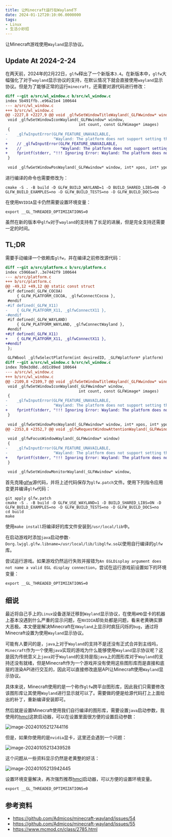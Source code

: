 ```yaml
---
title: 让Minecraft运行在Wayland下
date: 2024-01-12T20:10:06.0000000
tags:
- Linux
- 生活小妙招
---
```



让Minecraft游戏使用`Wayland`显示协议。

<!--more-->

## Update At 2024-2-24

在两天前，2024年的2月22日，`glfw`释出了一个新版本`3.4`。在新版本中，`glfw`大幅强化了对于`wayland`显示协议的支持，在默认情况下就会直接使用`wayland`显示协议。但是为了能够正常的运行`minecraft`，还需要对源代码进行修改：

```diff
diff --git a/src/wl_window.c b/src/wl_window.c
index 5b491ffb..e96a21e4 100644
--- a/src/wl_window.c
+++ b/src/wl_window.c
@@ -2227,8 +2227,9 @@ void _glfwSetWindowTitleWayland(_GLFWwindow* window, const char* title)
 void _glfwSetWindowIconWayland(_GLFWwindow* window,
                                int count, const GLFWimage* images)
 {
-    _glfwInputError(GLFW_FEATURE_UNAVAILABLE,
-                    "Wayland: The platform does not support setting the window icon");
+    // _glfwInputError(GLFW_FEATURE_UNAVAILABLE,
+    //                 "Wayland: The platform does not support setting the window icon");
+    fprintf(stderr, "!!! Ignoring Error: Wayland: The platform does not support setting the window icon\n");
 }
 
 void _glfwGetWindowPosWayland(_GLFWwindow* window, int* xpos, int* ypos)
```

进行编译的命令也需要修改为：

```shell
cmake -S . -B build -D GLFW_BUILD_WAYLAND=1 -D BUILD_SHARED_LIBS=ON -D GLFW_BUILD_EXAMPLES=no -D GLFW_BUILD_TESTS=no -D GLFW_BUILD_DOCS=no
```

在使用`NVIDIA`显卡仍然需要设置环境变量：

```shell
export __GL_THREADED_OPTIMIZATIONS=0
```

虽然在新的版本中`glfw`对于`wayland`的支持有了长足的进展，但是完全支持还需要一定的时间。

## TL;DR

需要手动编译一个依赖库`glfw`，并在编译之前修改源代码：

```diff
diff --git a/src/platform.c b/src/platform.c
index c5966ae7..3e7442f9 100644
--- a/src/platform.c
+++ b/src/platform.c
@@ -49,12 +49,12 @@ static const struct
 #if defined(_GLFW_COCOA)
     { GLFW_PLATFORM_COCOA, _glfwConnectCocoa },
 #endif
-#if defined(_GLFW_X11)
-    { GLFW_PLATFORM_X11, _glfwConnectX11 },
-#endif
 #if defined(_GLFW_WAYLAND)
     { GLFW_PLATFORM_WAYLAND, _glfwConnectWayland },
 #endif
+#if defined(_GLFW_X11)
+    { GLFW_PLATFORM_X11, _glfwConnectX11 },
+#endif
 };
 
 GLFWbool _glfwSelectPlatform(int desiredID, _GLFWplatform* platform)
diff --git a/src/wl_window.c b/src/wl_window.c
index 7b9e3d0d..dd1c89ed 100644
--- a/src/wl_window.c
+++ b/src/wl_window.c
@@ -2109,8 +2109,7 @@ void _glfwSetWindowTitleWayland(_GLFWwindow* window, const char* title)
 void _glfwSetWindowIconWayland(_GLFWwindow* window,
                                int count, const GLFWimage* images)
 {
-    _glfwInputError(GLFW_FEATURE_UNAVAILABLE,
-                    "Wayland: The platform does not support setting the window icon");
+    fprintf(stderr, "!!! Ignoring Error: Wayland: The platform does not support setting the window icon\n");
 }
 
 void _glfwGetWindowPosWayland(_GLFWwindow* window, int* xpos, int* ypos)
@@ -2353,8 +2352,7 @@ void _glfwRequestWindowAttentionWayland(_GLFWwindow* window)
 
 void _glfwFocusWindowWayland(_GLFWwindow* window)
 {
-    _glfwInputError(GLFW_FEATURE_UNAVAILABLE,
-                    "Wayland: The platform does not support setting the input focus");
+    fprintf(stderr, "!!! Ignoring Error: Wayland: The platform does not support setting the input focus\n");
 }
 
 void _glfwSetWindowMonitorWayland(_GLFWwindow* window,
```

首先克隆[glfw](https://github.com/glfw/glfw)源代码，并将上述代码保存为`glfw.patch`文件。使用下列指令应用变更并编译`glfw`代码：

```shell
git apply glfw.patch
cmake -S . -B build -D GLFW_USE_WAYLAND=1 -D BUILD_SHARED_LIBS=ON -D GLFW_BUILD_EXAMPLES=no -D GLFW_BUILD_TESTS=no -D GLFW_BUILD_DOCS=no
cd build
make
```

使用`make install`将编译好的库文件安装到`/usr/local/lib`中。

在启动游戏时添加`java`启动参数`-Dorg.lwjgl.glfw.libname=/usr/local/lib/libglfw.so`以使用自行编译的`glfw`库。

尝试运行游戏。如果游戏仍然运行失败并报错为`An EGLDisplay argument does not name a valid EGL display connection`，尝试在运行游戏前设置如下的环境变量：

```shell
export __GL_THREADED_OPTIMIZATIONS=0
```

## 细说

最近将自己手上的`Linux`设备逐渐迁移到`Wayland`显示协议，在使用`AMD`显卡的机器上基本没遇到什么严重的显示问题，在`NVIDIA`却处处都是问题，看来老黄确实罪大恶极。本文便是解决Minecraft在`XWayland`上显示时疯狂闪烁的`bug`，通过将Minecraft设置为使用`Wayland`显示协议。

可能有人要问的是，`java`上对于`Wayland`的支持不是还没有正式合并到主线吗，`Minecraft`作为一个使用`java`实现的游戏为什么能够使用`Wayland`显示协议呢？这是因为传统意义上`java`对于`Wayland`的支持是指`java`上的图形库对于`Wayland`的支持还没有就绪，但是Minecraft作为一个游戏并没有使用这些图形库而是直接和底层的渲染API进行交互的，因此可以直接修改底层API让Minecraft使用`Wayland`显示协议。

具体来说，Minecraft使用的是一个称作`glfw`跨平台图形库，因此我们只需要修改该图形库让其使用`Wayland`进行显示就可以了。需要做的便是给源代码打上上面给出的补丁，重新编译安装即可。

然后就是设置Minecraft使用我们自行编译的图形库，需要设置`java`启动参数，我使用的[hmcl](https://github.com/huanghongxun/HMCL)这款启动器，可以在设置里面很方便的设置启动参数：

![image-20240105212744116](./minecraft-wayland/image-20240105212744116.webp)

但是，如果你使用的是`nvidia`显卡，这里还会遇到一个问题：

![image-20240105213439528](./minecraft-wayland/image-20240105213439528.webp)

这个问题从一些资料显示仍然是老黄整的好活：

![image-20240105213942445](./minecraft-wayland/image-20240105213942445.webp)

设置环境变量解决，再次强烈推荐[hmcl](https://github.com/huanghongxun/HMCL)启动器，可以方便的设置环境变量。

```
export __GL_THREADED_OPTIMIZATIONS=0
```

## 参考资料

- https://github.com/Admicos/minecraft-wayland/issues/54
- https://github.com/Admicos/minecraft-wayland/issues/55
- https://www.mcmod.cn/class/2785.html
